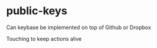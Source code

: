 # public-keys
Can keybase be implemented on top of Github or Dropbox

Touching to keep actions alive
